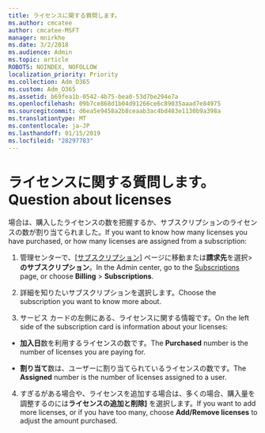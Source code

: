 ```yaml
---
title: ライセンスに関する質問します。
ms.author: cmcatee
author: cmcatee-MSFT
manager: mnirkhe
ms.date: 3/2/2018
ms.audience: Admin
ms.topic: article
ROBOTS: NOINDEX, NOFOLLOW
localization_priority: Priority
ms.collection: Adm_O365
ms.custom: Adm_O365
ms.assetid: b69fea1b-0542-4b75-bea0-53d7be294e7a
ms.openlocfilehash: 09b7ce868d1b04d91266ce6c89035aaad7e84975
ms.sourcegitcommit: d6ea5e9458a2b8ceaab3ac4bd483e1130b9a398a
ms.translationtype: MT
ms.contentlocale: ja-JP
ms.lasthandoff: 01/15/2019
ms.locfileid: "28297783"
---
```

# <a name="question-about-licenses"></a><span data-ttu-id="d51a2-102">ライセンスに関する質問します。</span><span class="sxs-lookup"><span data-stu-id="d51a2-102">Question about licenses</span></span>

<span data-ttu-id="d51a2-103">場合は、購入したライセンスの数を把握するか、サブスクリプションのライセンスの数が割り当てられました。</span><span class="sxs-lookup"><span data-stu-id="d51a2-103">If you want to know how many licenses you have purchased, or how many licenses are assigned from a subscription:</span></span>
  
1. <span data-ttu-id="d51a2-104">管理センターで、[[サブスクリプション](https://go.microsoft.com/fwlink/p/?linkid=842054)] ページに移動または**請求先**を選択\>**のサブスクリプション**。</span><span class="sxs-lookup"><span data-stu-id="d51a2-104">In the Admin center, go to the [Subscriptions](https://go.microsoft.com/fwlink/p/?linkid=842054) page, or choose **Billing** \> **Subscriptions**.</span></span>
    
2. <span data-ttu-id="d51a2-105">詳細を知りたいサブスクリプションを選択します。</span><span class="sxs-lookup"><span data-stu-id="d51a2-105">Choose the subscription you want to know more about.</span></span>
    
3. <span data-ttu-id="d51a2-106">サービス カードの左側にある、ライセンスに関する情報です。</span><span class="sxs-lookup"><span data-stu-id="d51a2-106">On the left side of the subscription card is information about your licenses:</span></span>
    
  - <span data-ttu-id="d51a2-107">**加入日**数を利用するライセンスの数です。</span><span class="sxs-lookup"><span data-stu-id="d51a2-107">The **Purchased** number is the number of licenses you are paying for.</span></span> 
    
  - <span data-ttu-id="d51a2-108">**割り当て**数は、ユーザーに割り当てられているライセンスの数です。</span><span class="sxs-lookup"><span data-stu-id="d51a2-108">The **Assigned** number is the number of licenses assigned to a user.</span></span> 
    
4. <span data-ttu-id="d51a2-109">すぎるがある場合や、ライセンスを追加する場合は、多くの場合、購入量を調整するのには**ライセンスの追加と削除]** を選択します。</span><span class="sxs-lookup"><span data-stu-id="d51a2-109">If you want to add more licenses, or if you have too many, choose **Add/Remove licenses** to adjust the amount purchased.</span></span> 
    

